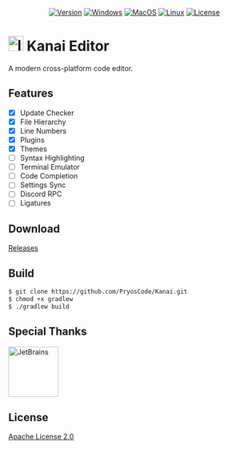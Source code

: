 <p align="center">
    <a href="https://github.com/PryosCode/Kanai/tags"><img alt="Version" src="https://img.shields.io/github/v/release/PryosCode/Kanai?label=Version"></a>
    <a href="https://github.com/PryosCode/Kanai/actions/workflows/windows.yml"><img alt="Windows" src="https://github.com/PryosCode/Kanai/actions/workflows/windows.yml/badge.svg"></a>
    <a href="https://github.com/PryosCode/Kanai/actions/workflows/macos.yml"><img alt="MacOS" src="https://github.com/PryosCode/Kanai/actions/workflows/macos.yml/badge.svg"></a>
    <a href="https://github.com/PryosCode/Kanai/actions/workflows/linux.yml"><img alt="Linux" src="https://github.com/PryosCode/Kanai/actions/workflows/linux.yml/badge.svg"></a>
    <a href="https://github.com/PryosCode/Kanai/blob/master/LICENSE"><img alt="License" src="https://img.shields.io/github/license/PryosCode/Kanai?label=License"></a>
</p>

# <a href="https://github.com/PryosCode/Kanai/blob/master/src/main/resources/img/icon.svg"><img src="https://github.com/PryosCode/Kanai/raw/master/src/main/resources/img/icon.png" alt="Icon" width="30" height="auto"></a> Kanai Editor

A modern cross-platform code editor.

## Features

- [x] Update Checker
- [x] File Hierarchy
- [x] Line Numbers
- [x] Plugins
- [x] Themes
- [ ] Syntax Highlighting
- [ ] Terminal Emulator
- [ ] Code Completion
- [ ] Settings Sync
- [ ] Discord RPC
- [ ] Ligatures

## Download

[Releases](https://github.com/PryosCode/Kanai/releases)

## Build

```bash
$ git clone https://github.com/PryosCode/Kanai.git
$ chmod +x gradlew
$ ./gradlew build
```

## Special Thanks

<a href="https://www.jetbrains.com/"><img src="https://resources.jetbrains.com/storage/products/company/brand/logos/jb_beam.png" alt="JetBrains" width="100"></a>

## License

[Apache License 2.0](https://github.com/PryosCode/Kanai/blob/master/LICENSE)

